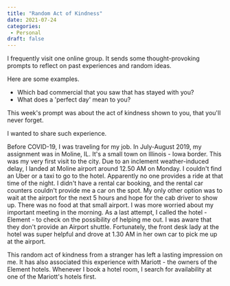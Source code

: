 ```yaml
---
title: "Random Act of Kindness"
date: 2021-07-24
categories:
 - Personal
draft: false
---
```

I frequently visit one online group. It sends some thought-provoking prompts to reflect on past experiences and random ideas. 

Here are some examples.

- Which bad commercial that you saw that has stayed with you?
- What does a 'perfect day' mean to you? 

This week's prompt was about the act of kindness shown to you, that you'll never forget. 

I wanted to share such experience.

Before COVID-19, I was traveling for my job. In July-August 2019, my assignment was in Moline, IL. It's a small town on Illinois - Iowa border. This was my very first visit to the city. Due to an inclement weather-induced delay, I landed at Moline airport around 12.50 AM on Monday. I couldn't find an Uber or a taxi to go to the hotel. Apparently no one provides a ride at that time of the night. I didn't have a rental car booking, and the rental car counters couldn't provide me a car on the spot. My only other option was to wait at the airport for the next 5 hours and hope for the cab driver to show up. There was no food at that small airport. I was more worried about my important meeting in the morning. As a last attempt, I called the hotel - Element - to check on the possibility of helping me out. I was aware that they don't provide an Airport shuttle. Fortunately, the front desk lady at the hotel was super helpful and drove at 1.30 AM in her own car to pick me up at the airport. 

This random act of kindness from a stranger has left a lasting impression on me. It has also associated this experience with Mariott - the owners of the Element hotels.  Whenever I book a hotel room, I search for availability at one of the Mariott's hotels first. 

